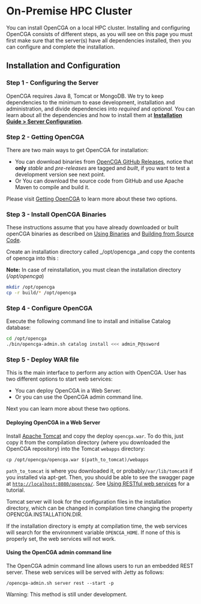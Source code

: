 # On-Premise HPC Cluster

You can install OpenCGA on a local HPC cluster.  Installing and configuring OpenCGA consists of different steps, as you will see on this page you must first make sure that the server(s) have all dependencies installed, then you can configure and complete the installation.

## Installation and Configuration

### Step 1 - Configuring the Server

OpenCGA requires Java 8, Tomcat or MongoDB. We try to keep dependencies to the minimum to ease development, installation and administration, and divide dependencies into _required_ and _optional._ You can learn about all the dependencies and how to install them at [**Installation Guide > Server Configuration**](http://docs.opencb.org/display/opencga/Server+Configuration).

### Step 2 - Getting OpenCGA

There are two main ways to get OpenCGA for installation:

* You can download binaries from [OpenCGA GitHub Releases](https://github.com/opencb/opencga/releases), notice that **only** _stable_ and _pre-releases_ are tagged and _built_, if you want to test a development version see next point.
* Or You can download the source code from GitHub and use Apache Maven to compile and build it.

Please visit [Getting OpenCGA](building-from-source.md) to learn more about these two options.

### Step 3 - Install OpenCGA Binaries

These instructions assume that you have already downloaded or built openCGA binaries as described on [Using Binaries](http://docs.opencb.org/pages/createpage.action?spaceKey=opencga\&title=Using+Binaries\&linkCreation=true\&fromPageId=327810) and [Building from Source Code](http://docs.opencb.org/display/opencga/Building+from+Source+Code).

Create an installation directory called _/opt/opencga _and copy the contents of opencga into this :

**Note:** In case of reinstallation, you must clean the installation directory (_/opt/opencga_)

```bash
mkdir /opt/opencga
cp -r build/* /opt/opencga
```

### Step 4 - Configure OpenCGA

Execute the following command line to install and initialise Catalog database:

```bash
cd /opt/opencga
./bin/opencga-admin.sh catalog install <<< admin_P@ssword
```

### Step 5 - Deploy WAR file

This is the main interface to perform any action with OpenCGA. User has two different options to start web services:

* You can deploy OpenCGA in a Web Server.
* Or you can use the OpenCGA admin command line.

Next you can learn more about these two options.

#### Deploying OpenCGA in a Web Server

Install [Apache Tomcat](https://tomcat.apache.org/download-80.cgi) and copy the deploy `opencga.war`. To do this, just copy it from the compilation directory (where you downloaded the OpenCGA repository) into the Tomcat `webapps` directory:

`cp /opt/opencga/opencga.war $(path_to_tomcat)/webapps`

`path_to_tomcat` is where you downloaded it, or probably`/var/lib/tomcat8` if you installed via apt-get. Then, you should be able to see the swagger page at [`http://localhost:8080/opencga/`](http://localhost:8080/opencga/). See [Using RESTful web services](https://github.com/opencb/opencga/wiki/Using-RESTful-web-services) for a tutorial.

Tomcat server will look for the configuration files in the installation directory, which can be changed in compilation time changing the property OPENCGA.INSTALLATION.DIR.

If the installation directory is empty at compilation time, the web services will search for the environment variable `OPENCGA_HOME`. If none of this is properly set, the web services will not work.

#### Using the OpenCGA admin command line

The OpenCGA admin command line allows users to run an embedded REST server. These web services will be served with Jetty as follows:

`/opencga-admin.sh server rest --start -p`

Warning: This method is still under development.
